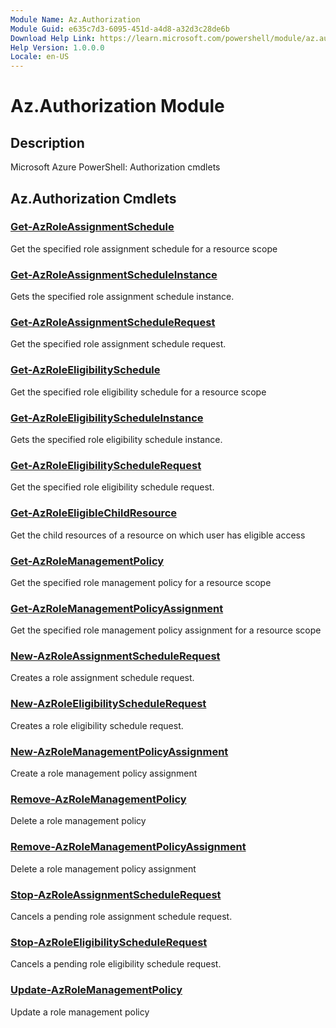 ```yaml
---
Module Name: Az.Authorization
Module Guid: e635c7d3-6095-451d-a4d8-a32d3c28de6b
Download Help Link: https://learn.microsoft.com/powershell/module/az.authorization
Help Version: 1.0.0.0
Locale: en-US
---
```


# Az.Authorization Module
## Description
Microsoft Azure PowerShell: Authorization cmdlets

## Az.Authorization Cmdlets
### [Get-AzRoleAssignmentSchedule](Get-AzRoleAssignmentSchedule.md)
Get the specified role assignment schedule for a resource scope

### [Get-AzRoleAssignmentScheduleInstance](Get-AzRoleAssignmentScheduleInstance.md)
Gets the specified role assignment schedule instance.

### [Get-AzRoleAssignmentScheduleRequest](Get-AzRoleAssignmentScheduleRequest.md)
Get the specified role assignment schedule request.

### [Get-AzRoleEligibilitySchedule](Get-AzRoleEligibilitySchedule.md)
Get the specified role eligibility schedule for a resource scope

### [Get-AzRoleEligibilityScheduleInstance](Get-AzRoleEligibilityScheduleInstance.md)
Gets the specified role eligibility schedule instance.

### [Get-AzRoleEligibilityScheduleRequest](Get-AzRoleEligibilityScheduleRequest.md)
Get the specified role eligibility schedule request.

### [Get-AzRoleEligibleChildResource](Get-AzRoleEligibleChildResource.md)
Get the child resources of a resource on which user has eligible access

### [Get-AzRoleManagementPolicy](Get-AzRoleManagementPolicy.md)
Get the specified role management policy for a resource scope

### [Get-AzRoleManagementPolicyAssignment](Get-AzRoleManagementPolicyAssignment.md)
Get the specified role management policy assignment for a resource scope

### [New-AzRoleAssignmentScheduleRequest](New-AzRoleAssignmentScheduleRequest.md)
Creates a role assignment schedule request.

### [New-AzRoleEligibilityScheduleRequest](New-AzRoleEligibilityScheduleRequest.md)
Creates a role eligibility schedule request.

### [New-AzRoleManagementPolicyAssignment](New-AzRoleManagementPolicyAssignment.md)
Create a role management policy assignment

### [Remove-AzRoleManagementPolicy](Remove-AzRoleManagementPolicy.md)
Delete a role management policy

### [Remove-AzRoleManagementPolicyAssignment](Remove-AzRoleManagementPolicyAssignment.md)
Delete a role management policy assignment

### [Stop-AzRoleAssignmentScheduleRequest](Stop-AzRoleAssignmentScheduleRequest.md)
Cancels a pending role assignment schedule request.

### [Stop-AzRoleEligibilityScheduleRequest](Stop-AzRoleEligibilityScheduleRequest.md)
Cancels a pending role eligibility schedule request.

### [Update-AzRoleManagementPolicy](Update-AzRoleManagementPolicy.md)
Update a role management policy

